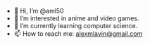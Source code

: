 - 👋 Hi, I’m @aml50
- 👀 I’m interested in anime and video games.
- 🌱 I’m currently learning computer science.
- 📫 How to reach me: alexmlavin@gmail.com

<!---
aml50/aml50 is a ✨ special ✨ repository because its `README.md` (this file) appears on your GitHub profile.
You can click the Preview link to take a look at your changes.
--->
